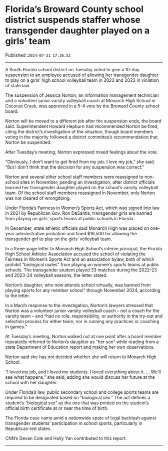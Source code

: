 # Florida’s Broward County school district suspends staffer whose transgender daughter played on a girls’ team

Published :`2024-07-31 17:36:52`

---

A South Florida school district on Tuesday voted to give a 10-day suspension to an employee accused of allowing her transgender daughter to play on a girls’ high school volleyball team in 2022 and 2023 in violation of state law.

The suspension of Jessica Norton, an information management technician and a volunteer junior varsity volleyball coach at Monarch High School in Coconut Creek, was approved in a 5-4 vote by the Broward County school board.

Norton will be moved to a different job after the suspension ends, the board said. Superintendent Howard Hepburn had recommended Norton be fired, citing the district’s investigation of the situation, though board members voting in the majority followed a district committee’s recommendation that Norton be suspended.

After Tuesday’s meeting, Norton expressed mixed feelings about the vote.

“Obviously, I don’t want to get fired from my job. I love my job,” she said. “But I don’t think that the decision for any suspension was correct.”

Norton and several other school staff members were reassigned to non-school sites in November, pending an investigation, after district officials learned her transgender daughter played on the school’s varsity volleyball team. Of the school staff members reassigned in November, only Norton was not cleared of wrongdoing.

Under Florida’s Fairness in Women’s Sports Act, which was signed into law in 2021 by Republican Gov. Ron DeSantis, transgender girls are banned from playing on girls’ sports teams at public schools in Florida.

In December, state athletic officials said Monarch High was placed on one-year administrative probation and fined $16,500 for allowing the transgender girl to play on the girls’ volleyball team.

In a three-page letter to Monarch High School’s interim principal, the Florida High School Athletic Association accused the school of violating the Fairness in Women’s Sports Act and an association bylaw, both of which prohibit “biological males” from playing on women’s sports teams at public schools. The transgender student played 33 matches during the 2022-23 and 2023-24 volleyball seasons, the letter stated.

Norton’s daughter, who now attends school virtually, was banned from playing sports for any member school” through November 2024, according to the letter.

In a March response to the investigation, Norton’s lawyers stressed that Norton was a volunteer junior varsity volleyball coach – not a coach for the varsity team – and “had no role, responsibility, or authority in the try-out and selection process for either team, nor in running any practices or coaching in games.”

At Tuesday’s meeting, Norton walked out at one point after a board member repeatedly referred to Norton’s daughter as “her son” while reading from a state Department of Education report and making her own observations.

Norton said she has not decided whether she will return to Monarch High School.

“I loved my job, and I loved my students. I loved everything about it. … We’ll see what happens,” she said, adding she would discuss her future at the school with her daughter.

Under Florida’s law, public secondary school and college sports teams are required to be designated based on “biological sex.” The act defines a student’s “biological sex” as the one that was printed on the student’s official birth certificate at or near the time of birth.

The Florida case came amid a nationwide spate of legal backlash against transgender students’ participation in school sports, particularly in Republican-led states.

CNN’s Devan Cole and Holly Yan contributed to this report.

---

